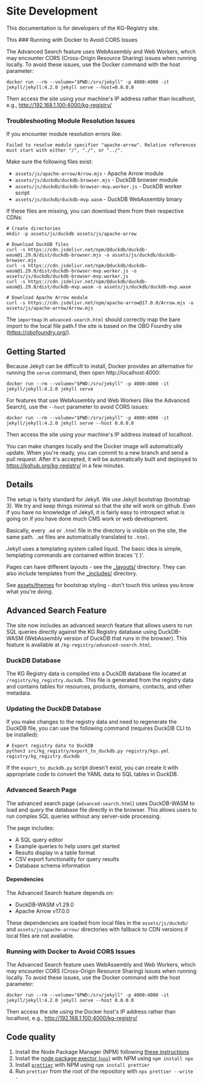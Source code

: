 # Site Development

This documentation is for developers of the KG-Registry site.

This ### Running with Docker to Avoid CORS Issues

The Advanced Search feature uses WebAssembly and Web Workers, which may encounter CORS (Cross-Origin Resource Sharing) issues when running locally. To avoid these issues, use the Docker command with the host parameter:

```shell
docker run --rm --volume="$PWD:/srv/jekyll" -p 4000:4000 -it jekyll/jekyll:4.2.0 jekyll serve --host=0.0.0.0
```

Then access the site using your machine's IP address rather than localhost, e.g., http://192.168.1.100:4000/kg-registry/

### Troubleshooting Module Resolution Issues

If you encounter module resolution errors like:

```
Failed to resolve module specifier "apache-arrow". Relative references must start with either "/", "./", or "../".
```

Make sure the following files exist:
- `assets/js/apache-arrow/Arrow.mjs` - Apache Arrow module
- `assets/js/duckdb/duckdb-browser.mjs` - DuckDB browser module
- `assets/js/duckdb/duckdb-browser-mvp.worker.js` - DuckDB worker script
- `assets/js/duckdb/duckdb-mvp.wasm` - DuckDB WebAssembly binary

If these files are missing, you can download them from their respective CDNs:

```shell
# Create directories
mkdir -p assets/js/duckdb assets/js/apache-arrow

# Download DuckDB files
curl -s https://cdn.jsdelivr.net/npm/@duckdb/duckdb-wasm@1.29.0/dist/duckdb-browser.mjs -o assets/js/duckdb/duckdb-browser.mjs
curl -s https://cdn.jsdelivr.net/npm/@duckdb/duckdb-wasm@1.29.0/dist/duckdb-browser-mvp.worker.js -o assets/js/duckdb/duckdb-browser-mvp.worker.js
curl -s https://cdn.jsdelivr.net/npm/@duckdb/duckdb-wasm@1.29.0/dist/duckdb-mvp.wasm -o assets/js/duckdb/duckdb-mvp.wasm

# Download Apache Arrow module
curl -s https://cdn.jsdelivr.net/npm/apache-arrow@17.0.0/Arrow.mjs -o assets/js/apache-arrow/Arrow.mjs
```

The `importmap` in `advanced-search.html` should correctly map the bare import to the local file path.f the site is based on the OBO Foundry site (<https://obofoundry.org/>).

## Getting Started

Because Jekyll can be difficult to install, Docker provides an
alternative for running the `serve` command, then open http://localhost:4000:

```shell
docker run --rm --volume="$PWD:/srv/jekyll" -p 4000:4000 -it jekyll/jekyll:4.2.0 jekyll serve
```

For features that use WebAssembly and Web Workers (like the Advanced Search), use the `--host` parameter to avoid CORS issues:

```shell
docker run --rm --volume="$PWD:/srv/jekyll" -p 4000:4000 -it jekyll/jekyll:4.2.0 jekyll serve --host 0.0.0.0
```

Then access the site using your machine's IP address instead of localhost.

You can make changes locally and the Docker image will automatically update.
When you're ready, you can commit to a new branch and send a pull request.
After it's accepted, it will be automatically built and deployed to
https://kghub.org/kg-registry/ in a few minutes.

## Details

The setup is fairly standard for Jekyll. We use Jekyll bootstrap
(bootstrap 3). We try and keep things minimal so that the site will
work on github. Even if you have no knowledge of Jekyll, it is fairly
easy to introspect what is going on if you have done much CMS work or
web development.

Basically, every `.md` or `.html` file in the directory is visible on
the site, the same path. `.md` files are automatically translated to
`.html`.

Jekyll uses a templating system called liquid. The basic idea is
simple, templating commands are contained within braces '{ }'.

Pages can have different layouts - see the [_layouts/](_layouts/)
directory. They can also include templates from the
[_includes/](_includes/) directory.

See [assets/themes](assets/themes) for bootstrap styling - don't touch this unless
you know what you're doing.

## Advanced Search Feature

The site now includes an advanced search feature that allows users to run SQL queries directly against the KG Registry database using DuckDB-WASM (WebAssembly version of DuckDB that runs in the browser). This feature is available at `/kg-registry/advanced-search.html`.

### DuckDB Database

The KG Registry data is compiled into a DuckDB database file located at `/registry/kg_registry.duckdb`. This file is generated from the registry data and contains tables for resources, products, domains, contacts, and other metadata.

### Updating the DuckDB Database

If you make changes to the registry data and need to regenerate the DuckDB file, you can use the following command (requires DuckDB CLI to be installed):

```shell
# Export registry data to DuckDB
python3 src/kg_registry/export_to_duckdb.py registry/kgs.yml registry/kg_registry.duckdb
```

If the `export_to_duckdb.py` script doesn't exist, you can create it with appropriate code to convert the YAML data to SQL tables in DuckDB.

### Advanced Search Page

The advanced search page (`advanced-search.html`) uses DuckDB-WASM to load and query the database file directly in the browser. This allows users to run complex SQL queries without any server-side processing.

The page includes:
- A SQL query editor
- Example queries to help users get started
- Results display in a table format
- CSV export functionality for query results
- Database schema information

#### Dependencies

The Advanced Search feature depends on:
- DuckDB-WASM v1.29.0
- Apache Arrow v17.0.0

These dependencies are loaded from local files in the `assets/js/duckdb/` and `assets/js/apache-arrow/` directories with fallback to CDN versions if local files are not available.

### Running with Docker to Avoid CORS Issues

The Advanced Search feature uses WebAssembly and Web Workers, which may encounter CORS (Cross-Origin Resource Sharing) issues when running locally. To avoid these issues, use the Docker command with the host parameter:

```shell
docker run --rm --volume="$PWD:/srv/jekyll" -p 4000:4000 -it jekyll/jekyll:4.2.0 jekyll serve --host 0.0.0.0
```

Then access the site using the Docker host's IP address rather than localhost, e.g., http://192.168.1.100:4000/kg-registry/

## Code quality

1. Install the Node Package Manager (NPM) following [these instructions](https://docs.npmjs.com/downloading-and-installing-node-js-and-npm)
2. Install the [node package exector (`npx`)](https://www.npmjs.com/package/npx) with NPM using `npm install npx`
3. Install [`prettier`](https://prettier.io) with NPM using `npm install prettier`
4. Run `prettier` from the root of the repository with `npx prettier --write .`
